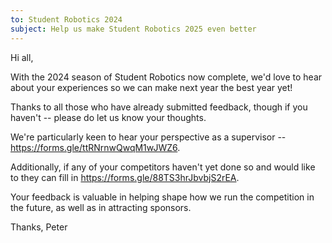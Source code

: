 ```yaml
---
to: Student Robotics 2024
subject: Help us make Student Robotics 2025 even better
---
```


Hi all,

With the 2024 season of Student Robotics now complete, we'd love to hear about your experiences so we can make next year the best year yet!

Thanks to all those who have already submitted feedback, though if you haven't -- please do let us know your thoughts.

We're particularly keen to hear your perspective as a supervisor -- https://forms.gle/ttRNrnwQwqM1wJWZ6.

Additionally, if any of your competitors haven't yet done so and would like to they can fill in https://forms.gle/88TS3hrJbvbjS2rEA.

Your feedback is valuable in helping shape how we run the competition in the future, as well as in attracting sponsors.

Thanks,
Peter
